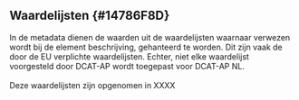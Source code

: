 ## Waardelijsten {#14786F8D}
In de metadata dienen de waarden uit de waardelijsten waarnaar verwezen wordt bij de element beschrijving, gehanteerd te worden. Dit zijn vaak de door de EU verplichte waardelijsten. Echter, niet elke waardelijst voorgesteld door DCAT-AP wordt toegepast voor DCAT-AP NL.
<br/>
<br/>
Deze waardelijsten zijn opgenomen in XXXX
<section data-include-format='markdown' data-include='013-Themas_en_trefwoorden.md'></section>
